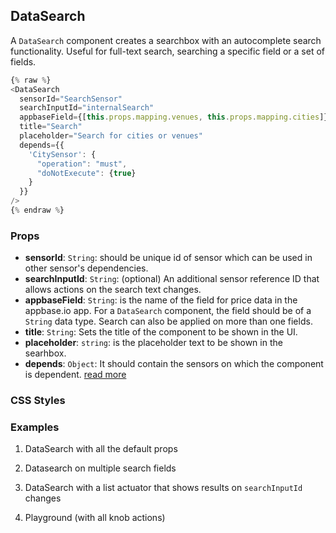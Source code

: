 ## DataSearch

A `DataSearch` component creates a searchbox with an autocomplete search functionality. Useful for full-text search, searching a specific field or a set of fields.

```js
{% raw %}
<DataSearch
  sensorId="SearchSensor"
  searchInputId="internalSearch"
  appbaseField={[this.props.mapping.venues, this.props.mapping.cities]}
  title="Search"
  placeholder="Search for cities or venues"
  depends={{
    'CitySensor': {
      "operation": "must",
      "doNotExecute": {true}
    }
  }}
/>
{% endraw %}
```

### Props

- **sensorId**: `String`: should be unique id of sensor which can be used in other sensor's dependencies.  
- **searchInputId**: `String`: (optional) An additional sensor reference ID that allows actions on the search text changes.  
- **appbaseField**: `String`: is the name of the field for price data in the appbase.io app. For a `DataSearch` component, the field should be of a `String` data type. Search can also be applied on more than one fields.  
- **title**: `String`: Sets the title of the component to be shown in the UI.
- **placeholder**: `string`: is the placeholder text to be shown in the searhbox.  
- **depends**: `Object`: It should contain the sensors on which the component is dependent. [read more](https://appbaseio.github.io/reactive-maps-docs/v1/getting-started/Dependency.html)


### CSS Styles



### Examples

1. DataSearch with all the default props

2. Datasearch on multiple search fields

3. DataSearch with a list actuator that shows results on `searchInputId` changes

4. Playground (with all knob actions)

